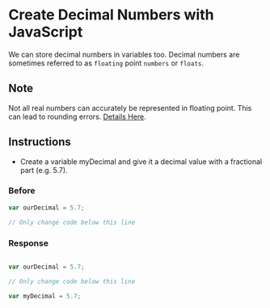 # Create Decimal Numbers with JavaScript

We can store decimal numbers in variables too. Decimal numbers are sometimes 
referred to as `floating` point `numbers` or `floats`.

## Note
Not all real numbers can accurately be represented in floating point. 
This can lead to rounding errors. [Details Here](https://en.wikipedia.org/wiki/Floating_point#Accuracy_problems).

## Instructions
 - Create a variable myDecimal and give it a decimal value with a fractional part (e.g. 5.7).

### Before

```javascript
var ourDecimal = 5.7;

// Only change code below this line
```

### Response

```javascript

var ourDecimal = 5.7;

// Only change code below this line

var myDecimal = 5.7;
```
